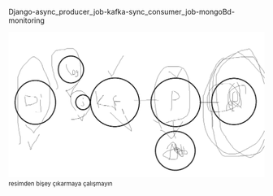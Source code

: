 Django-async_producer_job-kafka-sync_consumer_job-mongoBd-monitoring


![resim](https://github.com/BilalAlpaslan/django-kafka-docker/blob/master/DevOps.png)
<small>resimden bişey çıkarmaya çalışmayın</small>

